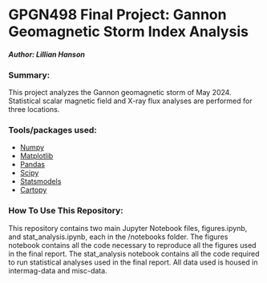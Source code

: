 # GPGN498 Final Project: Gannon Geomagnetic Storm Index Analysis
#### *Author: Lillian Hanson*

### Summary:
This project analyzes the Gannon geomagnetic storm of May 2024. Statistical scalar magnetic field and X-ray flux analyses are performed for three locations. 

### Tools/packages used:
- [Numpy](https://numpy.org/)
- [Matplotlib](https://matplotlib.org/)
- [Pandas](https://pandas.pydata.org/)
- [Scipy](https://docs.scipy.org/doc/scipy/)
- [Statsmodels](https://www.statsmodels.org/stable/index.html)
- [Cartopy](https://pypi.org/project/Cartopy/)


### How To Use This Repository:
This repository contains two main Jupyter Notebook files, figures.ipynb, and stat_analysis.ipynb, each in the /notebooks folder. The figures notebook contains all the code necessary to reproduce all the figures used in the final report. The stat_analysis notebook contains all the code required to run statistical analyses used in the final report. All data used is housed in intermag-data and misc-data. 
